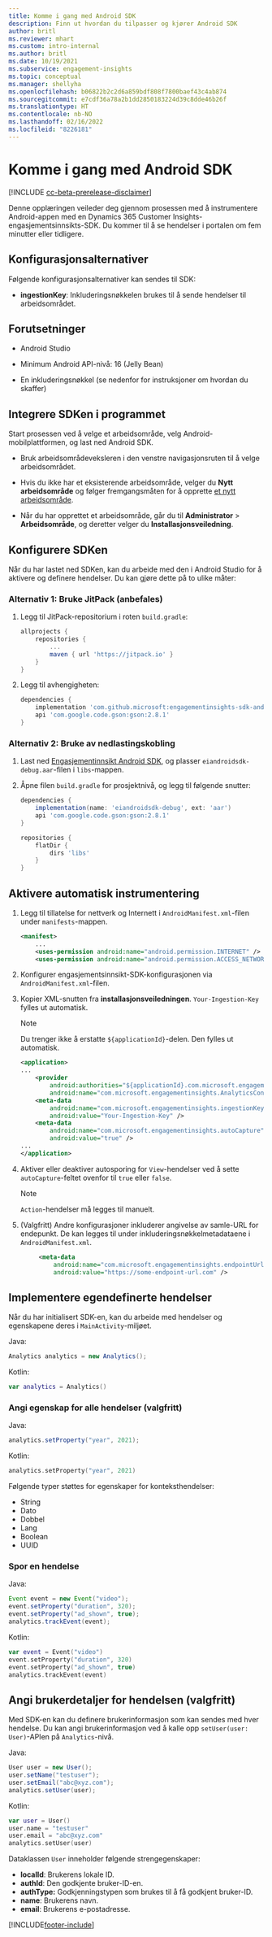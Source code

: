 ```yaml
---
title: Komme i gang med Android SDK
description: Finn ut hvordan du tilpasser og kjører Android SDK
author: britl
ms.reviewer: mhart
ms.custom: intro-internal
ms.author: britl
ms.date: 10/19/2021
ms.subservice: engagement-insights
ms.topic: conceptual
ms.manager: shellyha
ms.openlocfilehash: b06822b2c2d6a859bdf808f7800baef43c4ab874
ms.sourcegitcommit: e7cdf36a78a2b1dd2850183224d39c8dde46b26f
ms.translationtype: HT
ms.contentlocale: nb-NO
ms.lasthandoff: 02/16/2022
ms.locfileid: "8226181"
---
```

# <a name="get-started-with-the-android-sdk"></a>Komme i gang med Android SDK

[!INCLUDE [cc-beta-prerelease-disclaimer](includes/cc-beta-prerelease-disclaimer.md)]

Denne opplæringen veileder deg gjennom prosessen med å instrumentere Android-appen med en Dynamics 365 Customer Insights-engasjementsinnsikts-SDK. Du kommer til å se hendelser i portalen om fem minutter eller tidligere.

## <a name="configuration-options"></a>Konfigurasjonsalternativer
Følgende konfigurasjonsalternativer kan sendes til SDK:

- **ingestionKey**: Inkluderingsnøkkelen brukes til å sende hendelser til arbeidsområdet.

## <a name="prerequisites"></a>Forutsetninger

- Android Studio

- Minimum Android API-nivå: 16 (Jelly Bean)

- En inkluderingsnøkkel (se nedenfor for instruksjoner om hvordan du skaffer)

## <a name="integrate-the-sdk-into-your-application"></a>Integrere SDKen i programmet
Start prosessen ved å velge et arbeidsområde, velg Android-mobilplattformen, og last ned Android SDK.

- Bruk arbeidsområdeveksleren i den venstre navigasjonsruten til å velge arbeidsområdet.

- Hvis du ikke har et eksisterende arbeidsområde, velger du **Nytt arbeidsområde** og følger fremgangsmåten for å opprette [et nytt arbeidsområde](create-workspace.md).

- Når du har opprettet et arbeidsområde, går du til **Administrator** > **Arbeidsområde**, og deretter velger du **Installasjonsveiledning**.

## <a name="configure-the-sdk"></a>Konfigurere SDKen

Når du har lastet ned SDKen, kan du arbeide med den i Android Studio for å aktivere og definere hendelser. Du kan gjøre dette på to ulike måter:
### <a name="option-1-use-jitpack-recommended"></a>Alternativ 1: Bruke JitPack (anbefales)
1. Legg til JitPack-repositorium i roten `build.gradle`:
    ```gradle
    allprojects {
        repositories {
            ...
            maven { url 'https://jitpack.io' }
        }
    }
    ```

1. Legg til avhengigheten:
    ```gradle
    dependencies {
        implementation 'com.github.microsoft:engagementinsights-sdk-android:v1.0.0'
        api 'com.google.code.gson:gson:2.8.1'
    }
    ```

### <a name="option-2-use-download-link"></a>Alternativ 2: Bruke av nedlastingskobling
1. Last ned [Engasjementinnsikt Android SDK](https://download.pi.dynamics.com/sdk/EI-SDKs/ei-android-sdk.zip), og plasser `eiandroidsdk-debug.aar`-filen i `libs`-mappen.

1. Åpne filen `build.gradle` for prosjektnivå, og legg til følgende snutter:
    ```gradle
    dependencies {
        implementation(name: 'eiandroidsdk-debug', ext: 'aar')
        api 'com.google.code.gson:gson:2.8.1'
    }

    repositories {
        flatDir {
            dirs 'libs'
        }
    }
    ```

## <a name="enable-auto-instrumentation"></a>Aktivere automatisk instrumentering

1. Legg til tillatelse for nettverk og Internett i `AndroidManifest.xml`-filen under `manifests`-mappen.
    ```xml
    <manifest>
        ...
        <uses-permission android:name="android.permission.INTERNET" />
        <uses-permission android:name="android.permission.ACCESS_NETWORK_STATE" />
    ```

1. Konfigurer engasjementsinnsikt-SDK-konfigurasjonen via `AndroidManifest.xml`-filen.

1. Kopier XML-snutten fra **installasjonsveiledningen**. `Your-Ingestion-Key` fylles ut automatisk.

   > [!NOTE]
   > Du trenger ikke å erstatte `${applicationId}`-delen. Den fylles ut automatisk.


   ```xml
   <application>
   ...
       <provider
           android:authorities="${applicationId}.com.microsoft.engagementinsights.AnalyticsContentProvider"
           android:name="com.microsoft.engagementinsights.AnalyticsContentProvider" />
       <meta-data
           android:name="com.microsoft.engagementinsights.ingestionKey"
           android:value="Your-Ingestion-Key" />
       <meta-data
           android:name="com.microsoft.engagementinsights.autoCapture"
           android:value="true" />
   ...
   </application>
   ```

1. Aktiver eller deaktiver autosporing for `View`-hendelser ved å sette `autoCapture`-feltet ovenfor til `true` eller `false`. 

   >[!NOTE]
   >`Action`-hendelser må legges til manuelt.

1. (Valgfritt) Andre konfigurasjoner inkluderer angivelse av samle-URL for endepunkt. De kan legges til under inkluderingsnøkkelmetadataene i `AndroidManifest.xml`.

   ```xml
        <meta-data
            android:name="com.microsoft.engagementinsights.endpointUrl"
            android:value="https://some-endpoint-url.com" />
   ```

## <a name="implement-custom-events"></a>Implementere egendefinerte hendelser

Når du har initialisert SDK-en, kan du arbeide med hendelser og egenskapene deres i `MainActivity`-miljøet.


Java:
```java
Analytics analytics = new Analytics();
```

Kotlin:
```kotlin
var analytics = Analytics()
```

### <a name="set-property-for-all-events-optional"></a>Angi egenskap for alle hendelser (valgfritt)

Java:
```java
analytics.setProperty("year", 2021);
```

Kotlin:
```kotlin
analytics.setProperty("year", 2021)
```

Følgende typer støttes for egenskaper for konteksthendelser:
- String
- Dato
- Dobbel
- Lang
- Boolean
- UUID

### <a name="track-an-event"></a>Spor en hendelse

Java:
```java
Event event = new Event("video");
event.setProperty("duration", 320);
event.setProperty("ad_shown", true);
analytics.trackEvent(event);
```

Kotlin:
```kotlin
var event = Event("video")
event.setProperty("duration", 320)
event.setProperty("ad_shown", true)
analytics.trackEvent(event)
```

## <a name="set-user-details-for-your-event-optional"></a>Angi brukerdetaljer for hendelsen (valgfritt)

Med SDK-en kan du definere brukerinformasjon som kan sendes med hver hendelse. Du kan angi brukerinformasjon ved å kalle opp `setUser(user: User)`-APIen på `Analytics`-nivå.

Java:
```java
User user = new User();
user.setName("testuser");
user.setEmail("abc@xyz.com");
analytics.setUser(user);
```

Kotlin:
```kotlin
var user = User()
user.name = "testuser"
user.email = "abc@xyz.com"
analytics.setUser(user)
```

Dataklassen `User` inneholder følgende strengegenskaper:

- **localId**: Brukerens lokale ID.
- **authId**: Den godkjente bruker-ID-en.
- **authType:** Godkjenningstypen som brukes til å få godkjent bruker-ID.
- **name**: Brukerens navn.
- **email**: Brukerens e-postadresse.

[!INCLUDE[footer-include](../includes/footer-banner.md)]

